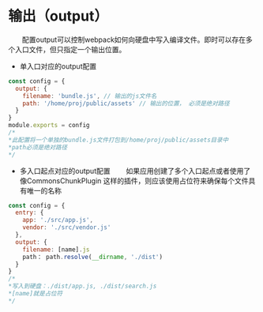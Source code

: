 # 输出（output）
&emsp;&emsp;配置output可以控制webpack如何向硬盘中写入编译文件。即时可以存在多个入口文件，但只指定一个输出位置。
- 单入口对应的output配置
```javascript
const config = {
  output: {
    filename: 'bundle.js', // 输出的js文件名
    path: '/home/proj/public/assets' // 输出的位置， 必须是绝对路径
  }
}
module.exports = config
/* 
*此配置将一个单独的bundle.js文件打包到/home/proj/public/assets目录中
*path必须是绝对路径
*/
````
- 多入口起点对应的output配置
&emsp;&emsp;如果应用创建了多个入口起点或者使用了像CommonsChunkPlugin 这样的插件，则应该使用占位符来确保每个文件具有唯一的名称
```javascript
const config = {
  entry: {
    app: './src/app.js',
    vendor: './src/vendor.js'
  },
  output: {
    filename: [name].js
    path： path.resolve(__dirname, './dist')
  }
}
/*
*写入到硬盘：./dist/app.js, ./dist/search.js
*[name]就是占位符
*/
```